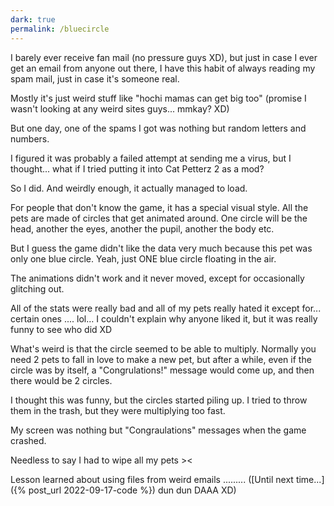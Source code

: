 ```yaml
---
dark: true
permalink: /bluecircle
---
```


I barely ever receive fan mail (no pressure guys XD), but just in case I ever get an email from anyone out there, I have this habit of always reading my spam mail, just in case it's someone real.

Mostly it's just weird stuff like "hochi mamas can get big too" (promise I wasn't looking at any weird sites guys... mmkay? XD)

But one day, one of the spams I got was nothing but random letters and numbers.

I figured it was probably a failed attempt at sending me a virus, but I thought... what if I tried putting it into Cat Petterz 2 as a mod?

So I did. And weirdly enough, it actually managed to load.

 

For people that don't know the game, it has a special visual style. All the pets are made of circles that get animated around. One circle will be the head, another the eyes, another the pupil, another the body etc.

But I guess the game didn't like the data very much because this pet was only one blue circle. Yeah, just ONE blue circle floating in the air.

The animations didn't work and it never moved, except for occasionally glitching out.

All of the stats were really bad and all of my pets really hated it except for... certain ones .... lol… I couldn't explain why anyone liked it, but it was really funny to see who did XD

What's weird is that the circle seemed to be able to multiply. Normally you need 2 pets to fall in love to make a new pet, but after a while, even if the circle was by itself, a "Congrulations!" message would come up, and then there would be 2 circles.

I thought this was funny, but the circles started piling up. I tried to throw them in the trash, but they were multiplying too fast.

My screen was nothing but "Congraulations" messages when the game crashed.

Needless to say I had to wipe all my pets ><

Lesson learned about using files from weird emails ......... ([Until next time...]({% post_url 2022-09-17-code %}) dun dun DAAA XD)
